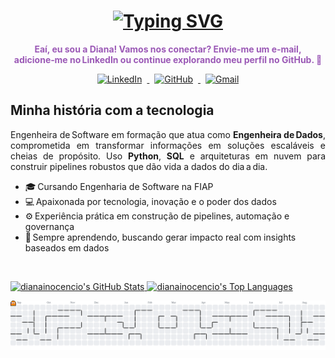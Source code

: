 
<!-- Título animado + divisor ---------------------------------------------->
<h1 align="center">
<a href="https://git.io/typing-svg"><img src="https://readme-typing-svg.demolab.com?font=Fira+Code&pause=1000&color=9B59B6&center=true&vCenter=true&width=435&lines=Ol%C3%A1%2C+eu+sou+a+Diana!;Engenheira+de+Dados.;Seja+bem-vindo(a)+ao+meu+perfil!+%E2%9C%A8" alt="Typing SVG" />
</a>
</h1>



<!-- Contato ---------------------------------------------------------------->
<p align="center">
  <strong><span style="color:#9B59B6;">
    Eaí, eu sou a Diana! Vamos nos conectar? Envie‑me um e‑mail, adicione‑me no LinkedIn ou continue explorando meu perfil no GitHub. 💜
  </span></strong>
</p>

<p align="center">
  <a href="https://www.linkedin.com/in/dianainocencio/" target="_blank" rel="noreferrer" title="LinkedIn">
    <img src="https://skillicons.dev/icons?i=linkedin" alt="LinkedIn" height="48" style="margin:0 8px"/>
  </a>
  <a href="https://github.com/dianainocencio" target="_blank" rel="noreferrer" title="GitHub">
    <img src="https://skillicons.dev/icons?i=github"   alt="GitHub"   height="48" style="margin:0 8px"/>
  </a>
  <a href="mailto:inocenciodianaleticia@gmail.com" target="_self" title="E‑mail">
    <img src="https://skillicons.dev/icons?i=gmail"    alt="Gmail"    height="48" style="margin:0 8px"/>
  </a>
</p>

<!-- Sobre mim -------------------------------------------------------------->
<h2><strong>Minha história com a tecnologia</h2></strong>

<p align="justify">
  Engenheira de Software em formação que atua como <strong>Engenheira de Dados</strong>,
  comprometida em transformar informações em soluções escaláveis e cheias de propósito.
  Uso <strong>Python</strong>, <strong>SQL</strong> e arquiteturas em nuvem para construir
  pipelines robustos que dão vida a dados do dia a dia.
</p>

<ul>
  <li>🎓 Cursando Engenharia de Software na FIAP</li>
  <li>💻 Apaixonada por tecnologia, inovação e o poder dos dados</li>
  <li>⚙️ Experiência prática em construção de pipelines, automação e governança</li>
  <li>🚀 Sempre aprendendo, buscando gerar impacto real com insights baseados em dados</li>
</ul>

<p>&nbsp;</p>

<!-- Estatísticas -------------------------------------------------------------->
<p>
  <a href="https://github.com/dianainocencio">
    <img
      alt="dianainocencio's GitHub Stats"
      src="https://github-readme-stats.vercel.app/api?username=dianainocencio&theme=material-palenight&locale=pt-br&show_icons=true&hide_border=false&count_private=true"
      height="192px"
      width="40%"
    />
  </a>

  <a href="https://github.com/dianainocencio">
    <img
      alt="dianainocencio's Top Languages"
      src="https://github-readme-stats.vercel.app/api/top-langs/?username=dianainocencio&theme=material-palenight&locale=pt-br&show_icons=true&hide_border=false&layout=compact"
      height="192px"
      width="30.5%"
    />
  </a>
</p>


<picture>
  <source media="(prefers-color-scheme: dark)" srcset="https://raw.githubusercontent.com/dianainocencio/dianainocencio/output/pacman-contribution-graph-dark.svg">
  <source media="(prefers-color-scheme: light)" srcset="https://raw.githubusercontent.com/dianainocencio/dianainocencio/output/pacman-contribution-graph.svg">
  <img alt="pacman contribution graph" src="https://raw.githubusercontent.com/dianainocencio/dianainocencio/output/pacman-contribution-graph.svg">
</picture>

###
